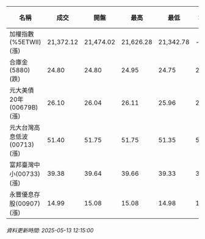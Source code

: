 | 名稱 | 成交 | 開盤 | 最高 | 最低 | 均價 | 成交金額(億) | 昨收 | 漲跌幅 | 漲跌 | 總量 | 昨量 | 振幅 |
| -------- | -------- | -------- | -------- |-------- | -------- | -------- |-------- |-------- |-------- | -------- | -------- |-------- |
|加權指數(%5ETWII) (漲)|21,372.12|21,474.02|21,626.28|21,342.78|-|2,996.47|21,129.54|1.15%|242.58|5,267,327|0|1.34%|
|合庫金(5880) (跌)|24.80|24.80|24.95|24.75|24.83|0.845|25.00|0.80%|0.20|3,402|7,790|0.80%|
|元大美債20年(00679B) (漲)|26.10|26.04|26.11|25.96|26.02|9.29|26.06|0.15%|0.04|35,686|33,791|0.58%|
|元大台灣高息低波(00713) (漲)|51.40|51.75|51.75|51.35|51.58|6.13|51.35|0.10%|0.05|11,889|15,750|0.78%|
|富邦臺灣中小(00733) (漲)|39.38|39.64|39.66|39.33|39.50|0.309|39.15|0.59%|0.23|783|986|0.84%|
|永豐優息存股(00907) (漲)|14.99|15.08|15.08|14.98|15.03|0.194|14.90|0.60%|0.09|1,291|813|0.67%|
###### 資料更新時間: 2025-05-13 12:15:00